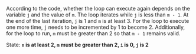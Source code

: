 According to the code, whether the loop can execute again depends on the variable `j` and the value of `m`. The loop iterates while `j` is less than `m - 1`. At the end of the last iteration, `j` is 1 and `m` is at least 3. For the loop to execute one more time, `j` needs to be incremented by 1 to become 2. Additionally, for the loop to run, `m` must be greater than 2 so that `m - 1` remains valid.

State: **`n` is at least 2, `m` must be greater than 2, `i` is 0, `j` is 2**